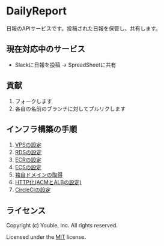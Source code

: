 # DailyReport

日報のAPIサービスです。投稿された日報を保管し、共有します。

## 現在対応中のサービス

* Slackに日報を投稿 → SpreadSheetに共有

## 貢献

1. フォークします
2. 各自の名前のブランチに対してプルリクします

## インフラ構築の手順

1. [VPSの設定](doc/vpc.md)
2. [RDSの設定](doc/rds.md)
3. [ECRの設定](doc/ecr.md)
4. [ECSの設定](doc/ecs.md)
5. [独自ドメインの取得](doc/domain.md)
6. [HTTP化(ACMとALBの設定)](doc/https.md)
7. [CircleCIの設定](doc/circleci.md)

## ライセンス

Copyright (c) Youble, Inc. All rights reserved.

Licensed under the [MIT](LICENSE.txt) license.

